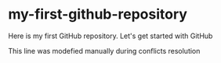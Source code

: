 # my-first-github-repository
Here is my first GitHub repository. Let's get started with GitHub


This line was modefied manually during conflicts resolution
